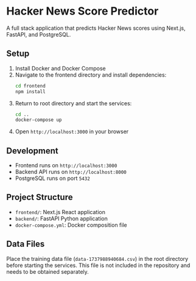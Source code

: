 # Hacker News Score Predictor

A full stack application that predicts Hacker News scores using Next.js, FastAPI, and PostgreSQL.

## Setup

1. Install Docker and Docker Compose
2. Navigate to the frontend directory and install dependencies:
   ```bash
   cd frontend
   npm install
   ```
3. Return to root directory and start the services:
   ```bash
   cd ..
   docker-compose up
   ```
4. Open `http://localhost:3000` in your browser

## Development

- Frontend runs on `http://localhost:3000`
- Backend API runs on `http://localhost:8000`
- PostgreSQL runs on port `5432`

## Project Structure

- `frontend/`: Next.js React application
- `backend/`: FastAPI Python application
- `docker-compose.yml`: Docker composition file

## Data Files

Place the training data file (`data-1737988940684.csv`) in the root directory before starting the services.
This file is not included in the repository and needs to be obtained separately.
